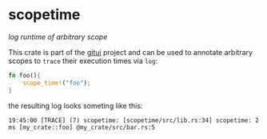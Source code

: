 # scopetime

*log runtime of arbitrary scope*

This crate is part of the [gitui](http://gitui.org) project and can be used to annotate arbitrary scopes to `trace` their execution times via `log`:

```rust
fn foo(){
    scope_time!("foo");
}
```

the resulting log looks someting like this:
```
19:45:00 [TRACE] (7) scopetime: [scopetime/src/lib.rs:34] scopetime: 2 ms [my_crate::foo] @my_crate/src/bar.rs:5
```
